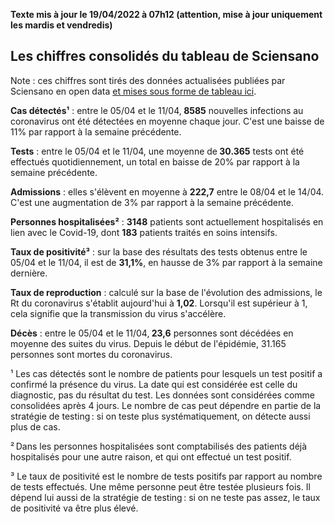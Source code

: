 <strong>Texte mis à jour le 19/04/2022 à 07h12 (attention, mise à jour uniquement les mardis et vendredis)</strong><h2>Les chiffres consolidés du tableau de Sciensano</h2><p>Note : ces chiffres sont tirés des données actualisées publiées par Sciensano en open data <a href='https://datastudio.google.com/embed/u/0/reporting/c14a5cfc-cab7-4812-848c-0369173148ab/page/ZwmOB_blank'>et mises sous forme de tableau ici</a>.<p><strong>Cas détectés¹</strong> : entre le 05/04 et le 11/04,<strong> 8585</strong> nouvelles infections au coronavirus ont été détectées en moyenne chaque jour. C'est une baisse de 11% par rapport à la semaine précédente.<p><strong>Tests</strong> : entre le 05/04 et le 11/04, une moyenne de<strong> 30.365</strong> tests ont été effectués quotidiennement, un total en baisse de 20% par rapport à la semaine précédente.<p><strong>Admissions</strong> : elles s'élèvent en moyenne à <strong> 222,7</strong> entre le 08/04 et le 14/04. C'est une augmentation de 3% par rapport à la semaine précédente.<p><strong>Personnes hospitalisées²</strong> : <strong>3148</strong> patients sont actuellement hospitalisés en lien avec le Covid-19, dont <strong>183</strong> patients traités en soins intensifs.<p><strong>Taux de positivité³</strong> : sur la base des résultats des tests obtenus entre le 05/04 et le 11/04, il est de <strong>31,1%</strong>, en hausse de 3% par rapport à la semaine dernière.<p><strong>Taux de reproduction</strong> : calculé sur la base de l'évolution des admissions, le Rt du coronavirus s'établit aujourd'hui à <strong>1,02</strong>. Lorsqu'il est supérieur à 1, cela signifie que la transmission du virus s'accélère.<p><strong>Décès</strong> : entre le 05/04 et le 11/04,<strong> 23,6</strong> personnes sont décédées en moyenne des suites du virus. Depuis le début de l'épidémie, 31.165 personnes sont mortes du coronavirus.<p>¹ Les cas détectés sont le nombre de patients pour lesquels un test positif a confirmé la présence du virus. La date qui est considérée est celle du diagnostic, pas du résultat du test. Les données sont considérées comme consolidées après 4 jours. Le nombre de cas peut dépendre en partie de la stratégie de testing : si on teste plus systématiquement, on détecte aussi plus de cas.<p>² Dans les personnes hospitalisées sont comptabilisés des patients déjà hospitalisés pour une autre raison, et qui ont effectué un test positif.<p>³ Le taux de positivité est le nombre de tests positifs par rapport au nombre de tests effectués. Une même personne peut être testée plusieurs fois. Il dépend lui aussi de la stratégie de testing : si on ne teste pas assez, le taux de positivité va être plus élevé.